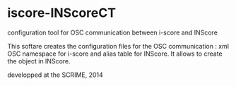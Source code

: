 iscore-INScoreCT
================

configuration tool for OSC communication between i-score and INScore

This softare creates the configuration files for the OSC communication : xml OSC namespace for i-score and alias table for INScore.
It allows to create the object in INScore.

developped at the SCRIME, 2014
